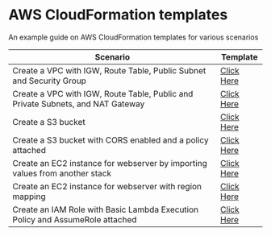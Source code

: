 # AWS CloudFormation templates

An example guide on AWS CloudFormation templates for various scenarios


Scenario | Template
-------- | --------
Create a VPC with IGW, Route Table, Public Subnet and Security Group | [Click Here](create-simple-vpc.yaml)
Create a VPC with IGW, Route Table, Public and Private Subnets, and NAT Gateway | [Click Here](create-vpc-with-subnet-nat.yaml)
Create a S3 bucket | [Click Here](create-s3-bucket.yaml)
Create a S3 bucket with CORS enabled and a policy attached | [Click Here](create-s3-with-policy.yaml)
Create an EC2 instance for webserver by importing values from another stack | [Click Here](create-webserver-instance.yaml)
Create an EC2 instance for webserver with region mapping | [Click Here](create-webserver-instance-2.yaml)
Create an IAM Role with Basic Lambda Execution Policy and AssumeRole attached | [Click Here](create-iam-role.yaml)
